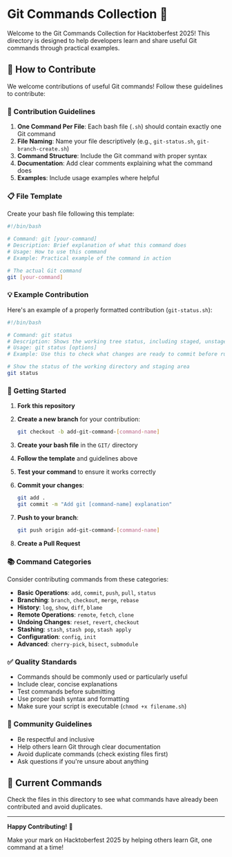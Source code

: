 # Git Commands Collection 🔧

Welcome to the Git Commands Collection for Hacktoberfest 2025! This directory is designed to help developers learn and share useful Git commands through practical examples.

## 🎯 How to Contribute

We welcome contributions of useful Git commands! Follow these guidelines to contribute:

### 📝 Contribution Guidelines

1. **One Command Per File**: Each bash file (`.sh`) should contain exactly one Git command
2. **File Naming**: Name your file descriptively (e.g., `git-status.sh`, `git-branch-create.sh`)
3. **Command Structure**: Include the Git command with proper syntax
4. **Documentation**: Add clear comments explaining what the command does
5. **Examples**: Include usage examples where helpful

### 📋 File Template

Create your bash file following this template:

```bash
#!/bin/bash

# Command: git [your-command]
# Description: Brief explanation of what this command does
# Usage: How to use this command
# Example: Practical example of the command in action

# The actual Git command
git [your-command]
```

### 💡 Example Contribution

Here's an example of a properly formatted contribution (`git-status.sh`):

```bash
#!/bin/bash

# Command: git status
# Description: Shows the working tree status, including staged, unstaged, and untracked files
# Usage: git status [options]
# Example: Use this to check what changes are ready to commit before running git commit

# Show the status of the working directory and staging area
git status
```

### 🚀 Getting Started

1. **Fork this repository**
2. **Create a new branch** for your contribution:

   ```bash
   git checkout -b add-git-command-[command-name]
   ```

3. **Create your bash file** in the `GIT/` directory
4. **Follow the template** and guidelines above
5. **Test your command** to ensure it works correctly
6. **Commit your changes**:

   ```bash
   git add .
   git commit -m "Add git [command-name] explanation"
   ```

7. **Push to your branch**:

   ```bash
   git push origin add-git-command-[command-name]
   ```

8. **Create a Pull Request**

### 📚 Command Categories

Consider contributing commands from these categories:

- **Basic Operations**: `add`, `commit`, `push`, `pull`, `status`
- **Branching**: `branch`, `checkout`, `merge`, `rebase`
- **History**: `log`, `show`, `diff`, `blame`
- **Remote Operations**: `remote`, `fetch`, `clone`
- **Undoing Changes**: `reset`, `revert`, `checkout`
- **Stashing**: `stash`, `stash pop`, `stash apply`
- **Configuration**: `config`, `init`
- **Advanced**: `cherry-pick`, `bisect`, `submodule`

### ✅ Quality Standards

- Commands should be commonly used or particularly useful
- Include clear, concise explanations
- Test commands before submitting
- Use proper bash syntax and formatting
- Make sure your script is executable (`chmod +x filename.sh`)

### 🤝 Community Guidelines

- Be respectful and inclusive
- Help others learn Git through clear documentation
- Avoid duplicate commands (check existing files first)
- Ask questions if you're unsure about anything

## 📁 Current Commands

Check the files in this directory to see what commands have already been contributed and avoid duplicates.

---

**Happy Contributing!** 🎉

Make your mark on Hacktoberfest 2025 by helping others learn Git, one command at a time!
